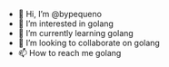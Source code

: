- 👋 Hi, I’m @bypequeno
- 👀 I’m interested in golang
- 🌱 I’m currently learning golang
- 💞️ I’m looking to collaborate on golang
- 📫 How to reach me golang

<!---
bypequeno/bypequeno is a ✨ special ✨ repository because its `README.md` (this file) appears on your GitHub profile.
You can click the Preview link to take a look at your changes.
--->

